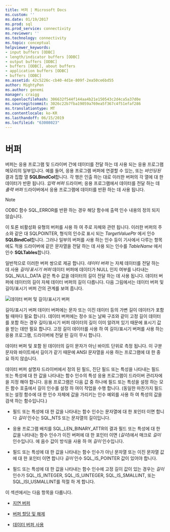 ```yaml
---
title: 버퍼 | Microsoft Docs
ms.custom: ''
ms.date: 01/19/2017
ms.prod: sql
ms.prod_service: connectivity
ms.reviewer: ''
ms.technology: connectivity
ms.topic: conceptual
helpviewer_keywords:
- input buffers [ODBC]
- length/indicator buffers [ODBC]
- output buffers [ODBC]
- buffers [ODBC], about buffers
- application buffers [ODBC]
- buffers [ODBC]
ms.assetid: 42c5226c-cb40-4d1e-809f-2ea50ce6bd55
author: MightyPen
ms.author: genemi
manager: craigg
ms.openlocfilehash: 306632f544f144aa4b21e150543c2d4ca5a37d0e
ms.sourcegitcommit: 3026c22b7fba19059a769ea5f367c4f51efaf286
ms.translationtype: MT
ms.contentlocale: ko-KR
ms.lasthandoff: 06/15/2019
ms.locfileid: "63008023"
---
```

# <a name="buffers"></a>버퍼
버퍼는 응용 프로그램 및 드라이버 간에 데이터를 전달 하는 데 사용 되는 응용 프로그램 메모리의 일부입니다. 예를 들어, 응용 프로그램 버퍼에 연결할 수 있는, 또는 *바인딩된* 결과 집합 열 **SQLBindCol**합니다. 각 행은 인출 하는 대로 이러한 버퍼의 각 열에 대 한 데이터가 반환 됩니다. *입력 버퍼* 드라이버; 응용 프로그램에서 데이터를 전달 하는 데 *출력 버퍼* 드라이버에서 응용 프로그램에 데이터를 반환 하는 데 사용 됩니다.  
  
> [!NOTE]  
>  ODBC 함수 SQL_ERROR를 반환 하는 경우 해당 함수에 출력 인수 내용의 정의 되지 않습니다.  
  
 이 토론 비활성화 유형의 버퍼를 사용 하 여 주로 자체와 관련 됩니다. 이러한 버퍼의 주소와 같은 대 SQLPOINTER, 형식의 인수로 표시 되는 *TargetValuePtr* 에서 인수 **SQLBindCol**합니다. 그러나 일부의 버퍼를 사용 하는 인수 등이 기사에서 다루는 항목에도 적용 드라이버에 같은 문자열을 전달 하는 데 사용 되는 인수를 *TableName* 에서 인수 **SQLTables**합니다.  
  
 일반적으로 이러한 버퍼 쌍으로 제공 합니다. *데이터 버퍼* 는 자체 데이터를 전달 하는 데 사용 *길이/표시기 버퍼* 데이터 버퍼에 데이터가 NULL 인지 여부를 나타내는 SQL_NULL_DATA 같은 특수 값을 데이터의 길이 전달 하는 데 사용 됩니다. 데이터 버퍼에 데이터의 길이 자체 데이터 버퍼의 길이 다릅니다. 다음 그림에서는 데이터 버퍼 및 길이/표시기 버퍼 간의 관계를 보여 줍니다.  
  
 ![데이터 버퍼 및 길이&#47;표시기 버퍼](../../../odbc/reference/develop-app/media/pr09.gif "pr09")  
  
 길이/표시기 버퍼 데이터 버퍼에는 문자 또는 이진 데이터 등의 가변 길이 데이터가 포함 될 때마다 필요 합니다. 데이터 버퍼에는 정수 또는 날짜 구조와 같이 고정 길이 데이터를 포함 하는 경우 길이/표시기 버퍼 데이터의 길이 이미 알려져 있기 때문에 표시기 값을 받는 데만 필요 합니다. 고정 길이 데이터를 사용 하 여 길이/표시기 버퍼를 사용 하는 응용 프로그램, 드라이버에 전달 된 길이 무시 합니다.  
  
 데이터 버퍼 및 포함 된 데이터의 길이 문자가 아닌 바이트 단위로 측정 됩니다. 이 구분 문자와 바이트에서 길이가 같기 때문에 ANSI 문자열을 사용 하는 프로그램에 대 한 중요 하지 않습니다.  
  
 데이터 버퍼 설명자 드라이버에서 정의 된 필드, 진단 필드 또는 특성을 나타내는 필드 또는 특성에 대 한 값을 나타내는 함수 인수의 특성 응용 프로그램이 드라이버 관리자에을 지정 해야 합니다. 응용 프로그램은 다음 값 중 하나에 필드 또는 특성을 설정 하는 모든 함수 호출에서 길이 인수를 설정 하 여이 작업을 수행 합니다. (동일한 마찬가지 필드 또는 설정 함수에 대 한 인수 자체에 값을 가리키는 인수 예외를 사용 하 여 특성의 값을 검색 하는 함수입니다.)  
  
-   필드 또는 특성에 대 한 값을 나타내는 함수 인수는 문자열에 대 한 포인터 이면 합니다 *길이* 인수는 SQL_NTS 또는 문자열의 길이입니다.  
  
-   응용 프로그램 배치를 SQL_LEN_BINARY_ATTR의 결과 필드 또는 특성에 대 한 값을 나타내는 함수 인수가 이진 버퍼에 대 한 포인터 이면 (*길이*)에서 매크로 *길이* 인수입니다. 에 음수 값이 방식을 사용 하 여 *길이* 인수입니다.  
  
-   필드 또는 특성에 대 한 값을 나타내는 함수 인수가 아닌 문자열 또는 이진 문자열 값에 대 한 포인터 이면 합니다 *길이* 인수 SQL_IS_POINTER 값이 있어야 합니다.  
  
-   필드 또는 특성에 대 한 값을 나타내는 함수 인수에 고정 길이 값이 있는 경우는 *길이* 인수가 SQL_IS_INTEGER, SQL_IS_UINTEGER, SQL_IS_SMALLINT, 또는 SQL_ISI_USMALLINT를 적절 하 게 합니다.  
  
 이 섹션에서는 다음 항목을 다룹니다.  
  
-   [지연 버퍼](../../../odbc/reference/develop-app/deferred-buffers.md)  
  
-   [버퍼 할당 및 해제](../../../odbc/reference/develop-app/allocating-and-freeing-buffers.md)  
  
-   [데이터 버퍼 사용](../../../odbc/reference/develop-app/using-data-buffers.md)
